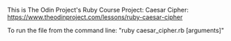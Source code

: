 This is The Odin Project's Ruby Course Project: Caesar Cipher:
https://www.theodinproject.com/lessons/ruby-caesar-cipher

To run the file from the command line: "ruby caesar_cipher.rb [arguments]"
